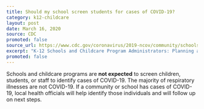 ```yaml
---
title: Should my school screen students for cases of COVID-19?
category: k12-childcare
layout: post
date: March 16, 2020
source: CDC
promoted: false
source_url: https://www.cdc.gov/coronavirus/2019-ncov/community/schools-childcare/schools-faq.html
excerpt: "K-12 Schools and Childcare Program Administrators: Planning and Preparedness"
promoted: false
---
```


Schools and childcare programs are **not expected** to screen children, students, or staff to identify cases of COVID-19. The majority of respiratory illnesses are not COVID-19. If a community or school has cases of COVID-19, local health officials will help identify those individuals and will follow up on next steps.
